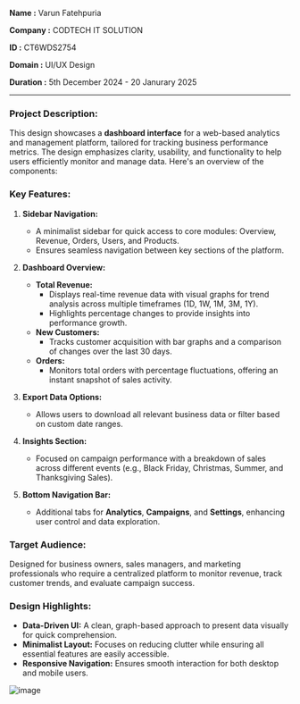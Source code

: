 **Name  :** Varun Fatehpuria

**Company :** CODTECH IT SOLUTION

**ID :** CT6WDS2754

**Domain :** UI/UX Design

**Duration :** 5th December 2024 - 20 Janurary 2025

-----

### Project Description:  

This design showcases a **dashboard interface** for a web-based analytics and management platform, tailored for tracking business performance metrics. The design emphasizes clarity, usability, and functionality to help users efficiently monitor and manage data. Here's an overview of the components:  

### **Key Features:**  

1. **Sidebar Navigation:**  
   - A minimalist sidebar for quick access to core modules: Overview, Revenue, Orders, Users, and Products.  
   - Ensures seamless navigation between key sections of the platform.  

2. **Dashboard Overview:**  
   - **Total Revenue:**  
     - Displays real-time revenue data with visual graphs for trend analysis across multiple timeframes (1D, 1W, 1M, 3M, 1Y).  
     - Highlights percentage changes to provide insights into performance growth.  
   - **New Customers:**  
     - Tracks customer acquisition with bar graphs and a comparison of changes over the last 30 days.  
   - **Orders:**  
     - Monitors total orders with percentage fluctuations, offering an instant snapshot of sales activity.  

3. **Export Data Options:**  
   - Allows users to download all relevant business data or filter based on custom date ranges.  

4. **Insights Section:**  
   - Focused on campaign performance with a breakdown of sales across different events (e.g., Black Friday, Christmas, Summer, and Thanksgiving Sales).  

5. **Bottom Navigation Bar:**  
   - Additional tabs for **Analytics**, **Campaigns**, and **Settings**, enhancing user control and data exploration.  

### **Target Audience:**  
Designed for business owners, sales managers, and marketing professionals who require a centralized platform to monitor revenue, track customer trends, and evaluate campaign success.  

### **Design Highlights:**  
- **Data-Driven UI:** A clean, graph-based approach to present data visually for quick comprehension.  
- **Minimalist Layout:** Focuses on reducing clutter while ensuring all essential features are easily accessible.  
- **Responsive Navigation:** Ensures smooth interaction for both desktop and mobile users.  

![image](https://github.com/user-attachments/assets/1eb05aba-4d3b-45d1-b3cb-32c8fb9bf9fb)
